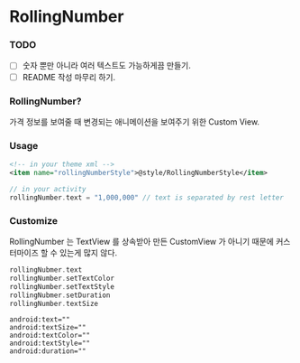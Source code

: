 # RollingNumber

### TODO
- [ ] 숫자 뿐만 아니라 여러 텍스트도 가능하게끔 만들기.
- [ ] README 작성 마무리 하기.

### RollingNumber?
가격 정보를 보여줄 때 변경되는 애니메이션을 보여주기 위한 Custom View.

### Usage
```xml
<!-- in your theme xml -->
<item name="rollingNumberStyle">@style/RollingNumberStyle</item>
```
```kt
// in your activity
rollingNumber.text = "1,000,000" // text is separated by rest letter
```

### Customize
RollingNumber 는 TextView 를 상속받아 만든 CustomView 가 아니기 때문에 커스터마이즈 할 수 있는게 많지 않다.
```kt
rollingNubmer.text
rollingNumber.setTextColor
rollingNumber.setTextStyle
rollingNubmer.setDuration
rollingNumber.textSize
```

```
android:text=""
android:textSize=""
android:textColor=""
android:textStyle=""
android:duration=""
```